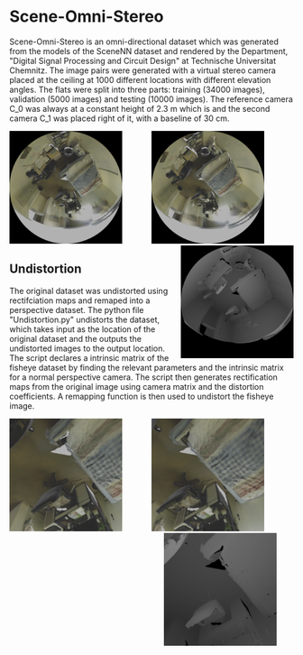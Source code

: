 # Scene-Omni-Stereo

Scene-Omni-Stereo is an omni-directional dataset which was generated from the models of the SceneNN dataset and rendered by the Department, "Digital Signal Processing and Circuit Design" at Technische Universitat Chemnitz. The image pairs were generated with a virtual stereo camera placed at the ceiling at 1000 different locations with different elevation angles. The flats were split into three parts: training (34000 images), validation (5000 images) and testing (10000 images). The reference camera C_0 was always at a constant height of 2.3 m which is and the second camera C_1 was placed right of it, with a baseline of 30 cm.


<p align="center">
  <img src="Resources/Distorted_Left.png" img align="left" width="200" height="200" alt= "Distorted"> 
  <img src="Resources/Distorted_Right.png" width="200" height="200"  >
  <img src="Resources/Distorted_Disparity.png" img align="right" width="200" height="200">
</p>




## Undistortion
The original dataset was undistorted using rectifciation maps and remaped into a perspective dataset.
The python file "Undistortion.py" undistorts the dataset, which takes input as the location of the original dataset and the outputs the undistorted images to the output location. The script declares a intrinsic matrix of the fisheye dataset by finding the relevant parameters and the intrinsic matrix for a normal perspective camera. The script then generates rectification maps from the original image using camera matrix and the distortion coefficients. A remapping function is then used to undistort the fisheye image.

<p align="center">
  <img src="Resources/Undistorted_Left.png" width="200" height="200" img align="left">
  <img src="Resources/Undistorted_Right.png" width="200" height="200">
  <img src="Resources/Undistorted_Disparity.png" width="200" height="200" hspace="30" img align="right">
</p>

